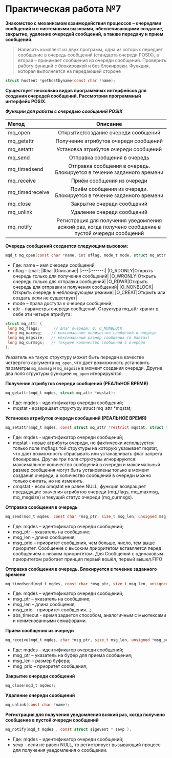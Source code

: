 # Практическая работа №7
**Знакомство с механизмом взаимодействия процессов – очередями сообщений и с системными вызовами, обеспечивающими создание, закрытие, удаление очередей сообщений, а также передачу и прием сообщений.**
>Написать комплект из двух программ, одна из которых передает сообщение в очередь сообщений (стандарта очереди POSIX), а вторая – принимает сообщения из очереди сообщений. Проверить работу функций с блокировкой и без блокировки.
>Функция, которая выполняется на передающей стороне
```c 
struct hostent *gethostbyname(const char *name); 
```
   **Существует несколько видов программных интерфейсов для создания очередей сообщений.
 Рассмотрим программный интерфейс POSIX.**
 
 ***Функции для работы с очередью сообщений POSIX***
 
   |Метод|Описание|
   |:---|:------:|
   |mq_open|Открытие/создание очереди сообщений|
   |mq_getattr|Получение атрибутов очереди сообщений|
   |mq_setattr|Установка атрибутов очереди сообщений|
   |mq_send|Отправка сообщения в очередь|
   |mq_timedsend|Отправка сообщения в очередь. Блокируется в течение заданного времени|
   |mq_receive|Приём сообщения из очереди|
   |mq_timedreceive|Приём сообщения из очереди. Блокируется в течение заданного времени|
   |mq_close|Закрытие очереди сообщений|
   |mq_unlink|Удаление очереди сообщений|
   |mq_notify|Регистрация для получения уведомления всякий раз, когда получено сообщение в пустой очереди сообщений|

   **Очередь сообщений создается следующим вызовом:**
```c
mqd_t mq_open(const char *name, int oflag, mode_t mode, struct mq_attr *attr);
```
- Где: name – имя очереди сообщений;
- oflag – флаг;
    |Флаг|Описание|
    |:---|:------:|
    |O_RDONLY|Открыть очередь только для получения сообщений|
    |O_WRONLY|Открыть очередь только для отправки сообщений|
    |O_RDWR|Открыть очередь для отправки и получения сообщений|
    |O_NONBLOCK|Открыть очередь в неблокирующем режиме|
    |O_CREAT|Открыть или создать если не существует|
- mode – права доступа к очереди сообщений;
- attr – параметры очереди сообщений.
Структура mq_attr хранит в себе эти четыре атрибута:
```c
struct mq_attr {
 long mq_flags;      // флаг очереди: 0, O_NONBLOCK 
 long mq_maxmsg;    // максимальное количество сообщений в очереди
 long mq_msgsize;   // максимальный размер сообщения (в байтах)
 long mq_curmsgs;   // текущее количество сообщений в очереди
};
```
Указатель на такую структуру может быть передан в качестве четвертого аргумента ```mq_open```, 
что дает возможность установить параметры ```mq_maxmsg``` и ```mq_msgsize``` в момент создания очереди. 
Другие два поля структуры функцией ```mq_open``` игнорируются.

**Получение атрибутов очереди сообщений (РЕАЛЬНОЕ ВРЕМЯ)**
```c
mq_getattr(mqd_t mqdes, struct mq_attr *mqstat); 
```
- Где: mqdes - идентификатор очереди сообщений;
- mqstat - возвращает структуру struct mq_attr *mqstat;

**Установка атрибутов очереди сообщений (РЕАЛЬНОЕ ВРЕМЯ)**
```c
mq_setattr(mqd_t mqdes, const struct mq_attr *restrict mqstat, struct mq_attr *restrict omqstat);
```
- Где: mqdes - идентификатор очереди сообщений;
- mqstat - новые атрибуты очереди, но фактически используется только поле mqflags той структуры на которую указывает mqstat, 
что дает возможность сбрасывать или устанавливать флаг запрета блокировки. Другие три поля структуры игнорируются: 
максимальное количество сообщений в очереди и максимальный размер сообщения могут быть установлены только в момент создания очереди, 
а количество сообщений в очереди можно только считать, но не изменить.
- omqstat -  если omqstat не равен NULL, функция возвращает предыдущие значения атрибутов очереди (mq_flags, mq_maxmsg, mq_msgsize) и текущий статус очереди (mq_curmsgs).

**Отправка сообщения в очередь**
```c
mq_send(mqd_t mqdes, const char *msg_ptr, size_t msg_len, unsigned msg_prio);
```
- Где: mqdes –	идентификатор очереди сообщений;
- msg_ptr –	указатель на сообщение;
- msg_len –	длина сообщения;
- msg_prio –	приоритет сообщения, чем больше, число, тем выше приоритет. Сообщение с высоким приоритетом вставляется перед сообщением с низким приоритетом. Для
Сообщений с одинаковым приоритетом работает принцип первый вошёл, первый вышел.FIFO

**Отправка сообщения в очередь. Блокируется в течение заданного времени**
```c
mq_timedsend(mqd_t mqdes, const char *msg_ptr, size_t msg_len, unsigned msg_prio, const struct timespec *abs_timeout);
```
- Где: mqdes –	идентификатор очереди сообщений;
- msg_ptr –	указатель на сообщение;
- msg_len –	длина сообщения;
- msg_prio –	приоритет сообщения...;
- abs_timeout - время задается способом, аналогичным с мьютексами и неименованными семафорами.

**Приём сообщения из очереди**
```c
mq_receive(mqd_t mqdes, char *msg_ptr, size_t msg_len, unsigned *msg_prio);
```
- Где: mqdes –	идентификатор очереди сообщений;
- msg_ptr –	указатель на буфер для приема сообщения;
- msg_len –	размер буфера;
- msg_prio –	приоритет сообщения;

**Закрытие очереди сообщений**
```c
mq_close(mqd_t mqdes);
```

**Удаление очереди сообщений**
```c
mq_unlink(const char *name);
```

**Регистрация для получения уведомления всякий раз, когда получено сообщение в пустой очереди сообщений**
```c
mq_notify(mqd_t mqdes , const struct sigevent * sevp );
```
- Где: mqdes –	идентификатор очереди сообщений;
- sevp - если не равен NULL, то регистрирует вызывающий процесс для получения уведомления о сообщении.
